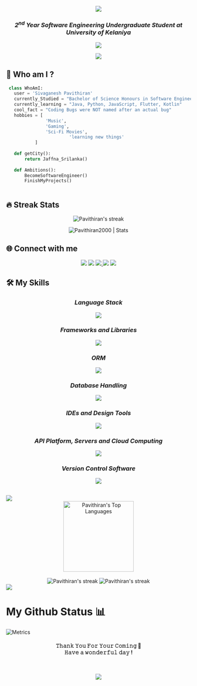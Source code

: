 <!-- [![Typing SVG](https://readme-typing-svg.herokuapp.com?font=Fira+Code&size=21&duration=5555&pause=1000&color=19BB19&width=770&height=60&lines=Hi++there%F0%9F%91%8B%2C++I'm+Sivaganesh+Pavithiran)](https://git.io/typing-svg)
 -->
<p align="center">
<img src="https://readme-typing-svg.herokuapp.com?font=Fira+Code&size=21&duration=5555&pause=1000&color=19BB19&center=true&width=770&height=50&lines=Hi++there%F0%9F%91%8B%2C++I'm+Sivaganesh+Pavithiran" />
</p>

<h3 align="center"><b><i>2<sup>nd</sup> Year Software Engineering Undergraduate Student at University of Kelaniya</i></b></h3>

<!-- [![Typing SVG](https://readme-typing-svg.herokuapp.com?font=Fira+Code&size=21&duration=5555&pause=1000&color=19BB19&center=true&width=770&height=95&lines=Competitive+Programmer;Always+learning+new+things)](https://git.io/typing-svg) -->
<p align="center">
<img src="https://readme-typing-svg.herokuapp.com?font=Fira+Code&size=21&duration=5555&pause=1000&color=19BB19&center=true&width=770&height=95&lines=Competitive+Programmer;Always+learning+new+things" />
</p>

<!-- ![](https://komarev.com/ghpvc/?username=Pavithiran2000&color=19BB19&style=flat-square) -->
<p align="center">
  <a href="https://skillicons.dev">
<img src="https://komarev.com/ghpvc/?username=Pavithiran2000&color=19BB19&style=flat-square" />
  </a>
</p>

<!-- <p align="center">
  <a href="https://skillicons.dev">
<img src="https://img.shields.io/tokei/lines/github/Pavithiran2000/e-commerce-webpage?color=%2319BB19FF&style=flat-square" />
  </a>
</p> -->

## 💫 Who am I ? 

 ```python
  class WhoAmI:
    user = 'Sivaganesh Pavithiran'
    currently_Studied = "Bachelor of Science Honours in Software Engineering"
    currently_learning = "Java, Python, JavaScript, Flutter, Kotlin"
    cool_fact = "Coding Bugs were NOT named after an actual bug"
	hobbies = [
				'Music',
			 	'Gaming',
				'Sci-Fi Movies',
                         'learning new things'
			]
	
	def getCity():
		return Jaffna_Srilanka()
	
	def Ambitions():
		BecomeSoftwareEngineer()
		FinishMyProjects()
	
 ```
## 🔥 Streak Stats 
<p align="center">
 <img title="Get streak stats for your profile at git.io/streak-stats" alt="Pavithiran's streak" src="https://github-readme-streak-stats.herokuapp.com?user=Pavithiran2000&theme=blue-green&border_radius=6&mode=weekly"/>
</p>

<div align="center">
<img src="https://github-readme-stats.vercel.app/api?username=Pavithiran2000&show_icons=true&theme=blue-green" alt="Pavithiran2000 | Stats" />
</p>
</div>

## 🌐 Connect with me 
<p align="center">
<a href = "https://www.linkedin.com/in/pavithiran-sivaganesh-b6352a243/" target="blank"><img src="https://img.icons8.com/fluent/48/000000/linkedin.png"/></a>
<a href = "https://twitter.com" target="blank"><img src="https://img.icons8.com/fluency/48/000000/twitter.png"/></a>
<a href="mailto:skspavithiran@gmail.com" target="blank"><img src="https://img.icons8.com/fluency/48/000000/gmail-new.png"/>
<a href = "https://www.facebook.com" target="blank"><img src="https://img.icons8.com/fluency/48/000000/facebook-new.png"/></a>
<a href = "https://www.hackerrank.com" target="blank"><img src="https://img.icons8.com/external-tal-revivo-filled-tal-revivo/48/000000/external-hackerrank-is-a-technology-company-that-focuses-on-competitive-programming-logo-filled-tal-revivo.png"/></a>
</p> 
  
  ## 🛠️ My Skills 
  
<h3 align="center"><b><i>Language Stack </i></b></h3>
<p align="center">
  <a href="https://skillicons.dev">
   <img src="https://skillicons.dev/icons?i=html,css,javascript,php,c,cpp,python,java,kotlin,dart" />
  </a>
</p>

<h3 align="center"><b><i>Frameworks and Libraries </i></b></h3>
<p align="center">
  <a href="https://skillicons.dev">
   <img src="https://skillicons.dev/icons?i=nodejs,react,spring,bootstrap,materialui,maven,flutter" />
  </a>
</p>

<h3 align="center"><b><i>ORM </i></b></h3>
<p align="center">
  <a href="https://skillicons.dev">
   <img src="https://skillicons.dev/icons?i=hibernate" />
  </a>
</p>

<h3 align="center"><b><i>Database Handling </i></b></h3>
<p align="center">
  <a href="https://skillicons.dev">
   <img src="https://skillicons.dev/icons?i=mysql" />
  </a>
</p>

<h3 align="center"><b><i>IDEs and Design Tools </i></b></h3>
<p align="center">
  <a href="https://skillicons.dev">
   <img src="https://skillicons.dev/icons?i=figma,xd,androidstudio,idea,vscode,eclipse,ps,ai,autocad" />
  </a>
</p>

<h3 align="center"><b><i>API Platform, Servers and Cloud Computing</i></b></h3>
<p align="center">
  <a href="https://skillicons.dev">
   <img src="https://skillicons.dev/icons?i=postman" />
  </a>
</p>

<h3 align="center"><b><i>Version Control Software</i></b></h3>
<p align="center">
  <a href="https://skillicons.dev">
   <img src="https://skillicons.dev/icons?i=git,github,gitlab" />
  </a>
</p>

</br>
<img src="https://user-images.githubusercontent.com/73097560/115834477-dbab4500-a447-11eb-908a-139a6edaec5c.gif">

<div align="center">
<img alt="Pavithiran's Top Languages" src="https://github-readme-stats.vercel.app/api/top-langs/?username=Pavithiran2000&theme=blue-green&layout=compact" height="192px"/>
</div>

</br>

<div align="center">
        <img title="Get streak stats for your profile at git.io/streak-stats" alt="Pavithiran's streak" src="http://github-profile-summary-cards.vercel.app/api/cards/repos-per-language?username=Pavithiran2000&theme=blue_green"/>
        <img title="Get streak stats for your profile at git.io/streak-stats" alt="Pavithiran's streak" src="http://github-profile-summary-cards.vercel.app/api/cards/most-commit-language?username=Pavithiran2000&theme=blue_green"/>
</div>
<!-- [![Top Langs](https://github-readme-stats.vercel.app/api/top-langs/?username=Pavithiran2000&theme=blue-green&layout=compact)](https://github.com/anuraghazra/github-readme-stats)
![](http://github-profile-summary-cards.vercel.app/api/cards/repos-per-language?username=Pavithiran2000&theme=blue_green)
![](http://github-profile-summary-cards.vercel.app/api/cards/most-commit-language?username=Pavithiran2000&theme=blue_green) -->

<img src="https://user-images.githubusercontent.com/73097560/115834477-dbab4500-a447-11eb-908a-139a6edaec5c.gif">

# My Github Status 📊
![Metrics](https://metrics.lecoq.io/Pavithiran2000?template=classic&followup=1&achievements=1&activity=1&people=1&base=header%2C%20activity%2C%20community%2C%20repositories%2C%20metadata&base.indepth=false&base.hireable=false&base.skip=false&followup=false&followup.sections=repositories&followup.indepth=false&followup.archived=true&people=false&people.limit=24&people.identicons=true&people.identicons.hide=false&people.size=38&people.types=followers%2C%20following&people.shuffle=false&achievements=false&achievements.threshold=C&achievements.secrets=true&achievements.display=compact&achievements.limit=0&activity=false&activity.limit=5&activity.load=300&activity.days=14&activity.visibility=all&activity.timestamps=false&activity.filter=all&config.timezone=Asia%2FColombo)
</br>

<h4 align="center">
𝚃𝚑𝚊𝚗𝚔 𝚈𝚘𝚞 𝙵𝚘𝚛 𝚈𝚘𝚞𝚛 𝙲𝚘𝚖𝚒𝚗𝚐 🤝
  </br>
𝙷𝚊𝚟𝚎 𝚊 𝚠𝚘𝚗𝚍𝚎𝚛𝚏𝚞𝚕 𝚍𝚊𝚢 ! 
</h4>
</br>
<p align="center">
  <img src="https://img.shields.io/github/last-commit/Pavithiran2000/Pavithiran2000?logo=github&style=for-the-badge"/>
</p>
